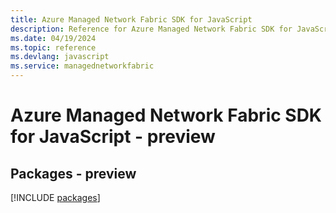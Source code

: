 ```yaml
---
title: Azure Managed Network Fabric SDK for JavaScript
description: Reference for Azure Managed Network Fabric SDK for JavaScript
ms.date: 04/19/2024
ms.topic: reference
ms.devlang: javascript
ms.service: managednetworkfabric
---
```

# Azure Managed Network Fabric SDK for JavaScript - preview
## Packages - preview
[!INCLUDE [packages](managed-network-fabric-index.md)]